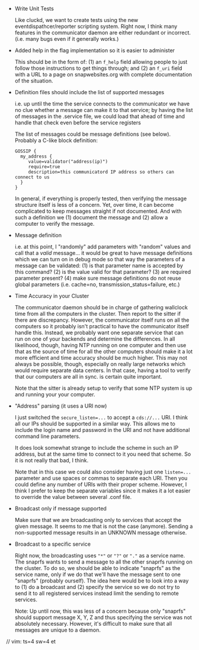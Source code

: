 
* Write Unit Tests

  Like cluckd, we want to create tests using the new eventdispathcer/reporter
  scripting system. Right now, I think many features in the communicator
  daemon are either redundant or incorrect. (i.e. many bugs even if it
  generally works.)

* Added help in the flag implementation so it is easier to administer

  This should be in the form of: (1) an `f_help` field allowing people
  to just follow those instructions to get things through; and (2) an
  `f_uri` field with a URL to a page on snapwebsites.org with complete
  documentation of the situation.

* Definition files should include the list of supported messages

  i.e. up until the time the service connects to the communicator we have no
       clue whether a message can make it to that service; by having the list
       of messages in the .service file, we could load that ahead of time and
       handle that check even before the service registers

  The list of messages could be message definitions (see below). Probably a
  C-like block definition:

      GOSSIP {
        my_address {
           value=validator("address(ip)")
           require=true
           description=this communicatord IP address so others can connect to us
        }
      }

  In general, if everything is properly tested, then verifying the message
  structure itself is less of a concern. Yet, over time, it can become
  complicated to keep messages straight if not documented. And with such
  a definition we (1) document the message and (2) allow a computer to
  verify the message.

* Message definition

  i.e. at this point, I "randomly" add parameters with "random" values and
       call that a _valid_ message... it would be great to have message
       definitions which we can turn on in debug mode so that way the
       parameters of a message can be validated:
         (1) is that parameter name is accepted by this command?
         (2) is the value valid for that parameter?
         (3) are required parameter present?
         (4) make sure message definitions do not reuse global parameters
             (i.e. cache=no, transmission_status=failure, etc.)

* Time Accuracy in your Cluster

  The communicator daemon should be in charge of gathering wallclock time
  from all the computers in the cluster. Then report to the sitter if there
  are discrepancy. However, the communicator itself runs on all the computers
  so it probably isn't practical to have the communicator itself handle this.
  Instead, we probably want one separate service that can run on one of your
  backends and determine the differences. In all likelihood, though, having
  NTP running on one computer and then use that as the source of time for
  all the other computers should make it a lot more efficient and time
  accuracy should be much higher. This may not always be possible, though,
  especially on really large networks which would require separate data
  centers. In that case, having a tool to verify that our computers are all
  in sync. is certain quite important.

  Note that the sitter is already setup to verify that some NTP system is
  up and running your your computer.

* "Address" parsing (it uses a URI now)

  I just switched the `secure_listen=...` to accept a `cds://...` URI.
  I think all our IPs should be supported in a similar way. This allows
  me to include the login name and password in the URI and not have
  additional command line parameters.

  It does look somewhat strange to include the scheme in such an IP address,
  but at the same time to connect to it you need that scheme. So it is not
  really that bad, I think.

  Note that in this case we could also consider having just one `listen=...`
  parameter and use spaces or commas to separate each URI. Then you could
  define any number of URIs with their proper scheme. However, I think I
  prefer to keep the separate variables since it makes it a lot easier to
  override the value between several .conf file.

* Broadcast only if message supported

  Make sure that we are broadcasting only to services that accept the given
  message. It seems to me that is not the case (anymore). Sending a
  non-supported message results in an UNKNOWN message otherwise.

* Broadcast to a specific service

  Right now, the broadcasting uses `"*"` or `"?"` or `"."` as a service name.
  The snaprfs wants to send a message to all the other snaprfs running on the
  cluster. To do so, we should be able to indicate "snaprfs" as the service
  name, only if we do that we'll have the message sent to one "snaprfs"
  (probably ourself). The idea here would be to look into a way to (1) do
  a broadcast and (2) specify the service so we do not try to send it to
  all registered services instead limit the sending to remote services.

  Note: Up until now, this was less of a concern because only "snaprfs"
        should support message X, Y, Z and thus specifying the service was
        not absolutely necessary. However, it's difficult to make sure that
        all messages are unique to a daemon.


// vim: ts=4 sw=4 et
